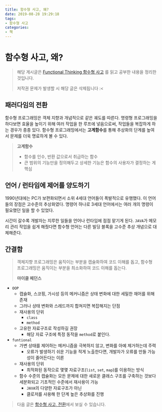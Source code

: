 ```yaml
---
title: 함수형 사고, 왜?
date: 2019-08-28 19:29:18
tags:
- 함수형 사고
categories:
- 책
---
```


# 함수형 사고, 왜?

> 해당 게시글은 [Functional Thinking 함수형 사고]() 를 읽고 공부한 내용을 정리한 것입니다.
>
> 저작권 문제가 발생할 시 해당 글은 삭제됩니다 :<

## 패러다임의 전환

함수형 프로그래밍은 객체 지향과 개념적으로 같은 궤도를 따른다. 명령형 프로그래밍을 하다보면 효율을 높이기 위해 여러 작업을 한 루프에 넣음으로써, 작업들을 복잡하게 하는 경우가 종종 있다. 함수형 프로그래밍에서는 **고계함수**를 통해 추상화의 단계를 높여서 문제를 더욱 명료하게 볼 수 있다.

> **고계함수**
>
> - 함수를 인수, 반환 값으로서 취급하는 함수
> - 큰 범위의 기능만을 정의해두고 상세한 기능은 함수의 사용자가 결정하는 게 핵심

## 언어 / 런타임에 제어를 양도하기

1990년대에는 PC가 보편화되면서 소위 4세대 언어들이 폭발적으로 유행했다. 이 언어들의 장점은 고수준의 추상화였다. 명령어 하나로 3세대 언어에서는 여러 개의 명령이 필요했던 일을 할 수 있었다. 

시간이 갈수록 개발자는 지루한 일들을 언어나 런타임에 점점 맡기게 된다. `JAVA`가 메모리 관리 작업을 쉽게 해줬다면 함수형 언어는 다른 빌딩 블록을 고수준 추상 개념으로 대체해준다.

## 간결함

> 객체지향 프로그래밍은 움직이는 부분을 캡슐화하여 코드 이해를 돕고, 함수형 프로그래밍은 움직이는 부분을 최소화하여 코드 이해를 돕는다.
>
> **마이클 페던스**

- `OOP`
  - 캡슐화, 스코핑, 가시성 등의 메커니즘은 상태 변화에 대한 세밀한 재어를 위해 존재
  - 그러나 상태 변화와 스레드까지 합쳐지면 복잡해지는 단점
  - 재사용의 단위
    - `class`
    - `method`
  - 고유한 자료구조로 작성하길 권장
    - 해당 자료 구조에 특정 동작을 `method`로 붙인다.
- `funtional`
  - 가변 상태를 제어하는 메커니즘을 극복하지 않고, 변화를 아예 제거하는데 주력
    - 오류가 발생하기 쉬운 기능을 적게 노출한다면, 개발자가 오류를 만들 가능성이 줄어든다는 이론
  - 재사용의 단위
    - 최적화된 동작으로 몇몇 자료구조(`list`, `set`, `map`)를 이용하는 방식
  - 함수 수준의 캡슐화는 모든 문제에 대한 새로운 클래스 구조를 구축하는 것보다 세분화되고 기초적인 수준에서 재사용이 가능
    - `JAVA`의 다양한 자료구조가 아닌
    - 클로저를 사용해 한 단계 높은 추상화를 진행

> 다음 글은 [함수형 사고, 전환](https://eunajjing.github.io/2019/08/28/functional-thinking02/)에서 보실 수 있습니다.